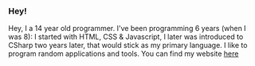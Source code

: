 ### Hey!

Hey, I a 14 year old programmer. I've been programming 6 years (when I was 8): I started with HTML, CSS & Javascript, I later was introduced to CSharp two years later, that would stick as my primary language. I like to program random applications and tools. You can find my website [here](https://chobbycode.github.io/)
